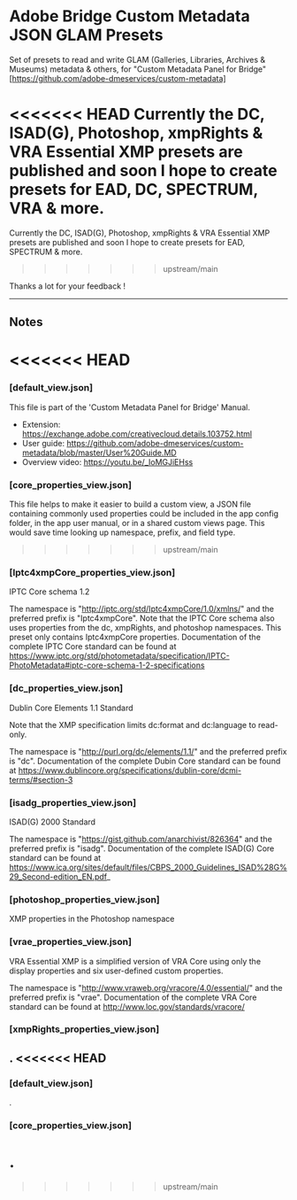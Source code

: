 # Adobe Bridge Custom Metadata JSON GLAM Presets


Set of presets to read and write GLAM (Galleries, Libraries, Archives & Museums) metadata & others, for "Custom Metadata Panel for Bridge" [https://github.com/adobe-dmeservices/custom-metadata]


<<<<<<< HEAD
Currently the DC, ISAD(G), Photoshop, xmpRights & VRA Essential XMP presets are published and soon I hope to create presets for EAD, DC, SPECTRUM, VRA & more.
=======
Currently the DC, ISAD(G), Photoshop, xmpRights & VRA Essential XMP presets are published and soon I hope to create presets for EAD, SPECTRUM & more.
>>>>>>> upstream/main

Thanks a lot for your feedback !

---

## Notes

<<<<<<< HEAD
=======

### **[default_view.json]**

This file is part of the 'Custom Metadata Panel for Bridge' Manual.

* Extension: https://exchange.adobe.com/creativecloud.details.103752.html
* User guide: https://github.com/adobe-dmeservices/custom-metadata/blob/master/User%20Guide.MD
* Overview video: https://youtu.be/_IoMGJiEHss

### **[core_properties_view.json]**
This file helps to make it easier to build a custom view, a JSON file containing commonly used properties could be included in the app config folder, in the app user manual, or in a shared custom views page. This would save time looking up namespace, prefix, and field type.


>>>>>>> upstream/main
### **[Iptc4xmpCore_properties_view.json]**
IPTC Core schema 1.2

The namespace is "http://iptc.org/std/Iptc4xmpCore/1.0/xmlns/" and the preferred prefix is "Iptc4xmpCore".
Note that the IPTC Core schema also uses properties from the dc, xmpRights, and photoshop namespaces. This preset only contains Iptc4xmpCore properties.
Documentation of the complete IPTC Core standard can be found at https://www.iptc.org/std/photometadata/specification/IPTC-PhotoMetadata#iptc-core-schema-1-2-specifications

### **[dc_properties_view.json]**
Dublin Core Elements 1.1 Standard

Note that the XMP specification limits dc:format and dc:language to read-only.

The namespace is "http://purl.org/dc/elements/1.1/" and the preferred prefix is "dc".
Documentation of the complete Dubin Core standard can be found at https://www.dublincore.org/specifications/dublin-core/dcmi-terms/#section-3

### **[isadg_properties_view.json]**
ISAD(G) 2000 Standard

The namespace is "https://gist.github.com/anarchivist/826364" and the preferred prefix is "isadg".
Documentation of the complete ISAD(G) Core standard can be found at https://www.ica.org/sites/default/files/CBPS_2000_Guidelines_ISAD%28G%29_Second-edition_EN.pdf_

### **[photoshop_properties_view.json]**
XMP properties in the Photoshop namespace

### **[vrae_properties_view.json]**
VRA Essential XMP is a simplified version of VRA Core using only the display properties and six user-defined custom properties. 

The namespace is "http://www.vraweb.org/vracore/4.0/essential/" and the preferred prefix is "vrae".
Documentation of the complete VRA Core standard can be found at http://www.loc.gov/standards/vracore/

### **[xmpRights_properties_view.json]**
.
<<<<<<< HEAD
---
### **[default_view.json]**
.
### **[core_properties_view.json]**
.
=======
>>>>>>> upstream/main
